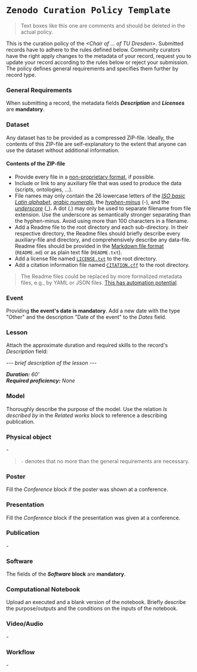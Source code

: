 # `Zenodo Curation Policy Template`

> Text boxes like this one are comments and should be deleted in the actual policy. 

This is the curation policy of the *\<Chair of ... of TU Dresden\>*. Submitted records have to adhere to the rules defined below. Community curators have the right apply changes to the metadata of your record, request you to update your record according to the rules below or reject your submission. The policy defines general requirements and specifies them further by record type.

### General Requirements

When submitting a record, the metadata fields __*Description*__ and __*Licenses*__ are **mandatory**.

### Dataset

Any dataset has to be provided as a compressed ZIP-file. Ideally, the contents of this ZIP-file are self-explanatory to the extent that anyone can use the dataset without additional information.

#### Contents of the ZIP-file

- Provide every file in a [non-proprietary format](https://lib.guides.umbc.edu/c.php?g=728911&p=5872066), if possible.
- Include or link to any auxiliary file that was used to produce the data (scripts, ontologies, ...).
- File names may only contain the 26 lowercase letters of the *[ISO basic Latin alphabet](https://www.wikidata.org/wiki/Q5974462)*, *[arabic numerals](https://www.wikidata.org/wiki/Q29961325)*, the *[hyphen-minus](https://www.wikidata.org/wiki/Q617884)* (-), and the *[underscore](https://www.wikidata.org/wiki/Q11199)* (_). A dot (.) may only be used to separate filename from file extension. Use the underscore as semantically stronger separating than the hyphen-minus. Avoid using more than 100 characters in a filename.
- Add a Readme file to the root directory and each sub-directory. In their respective directory, the Readme files should briefly describe every auxiliary-file and directory, and comprehensively describe any data-file. Readme files should be provided in the [Markdown file format](https://daringfireball.net/projects/markdown/basics) (`README.md`) or as plain text file (`README.txt`).
- Add a license file named [`LICENSE.txt`](https://creativecommons.org/2014/01/07/plaintext-versions-of-creative-commons-4-0-licenses/) to the root directory.
- Add a citation information file named [`CITATION.cff`](https://citation-file-format.github.io/) to the root directory.

> The Readme files could be replaced by more formalized metadata files, e.g., by YAML or JSON files. [This has automation potential](https://zenodo.org/records/10069113).

### Event

Providing **the event's date is mandatory**. Add a new date with the type "Other" and the description "Date of the event" to the *Dates* field.

### Lesson

Attach the approximate duration and required skills to the record's *Description* field:

*--- brief description of the lesson ---*

***Duration:** 60' <br>
**Required proficiency:** None*

### Model

Thoroughly describe the purpose of the model. Use the relation *Is described by* in the *Related works* block to reference a describing publication.

### Physical object

\-

> `-` denotes that no more than the general requirements are necessary.

### Poster

Fill the *Conference* block if the poster was shown at a conference.

### Presentation

Fill the *Conference* block if the presentation was given at a conference.

### Publication

\-

### Software

The fields of the __*Software* block__ are __mandatory__.

### Computational Notebook

Upload an executed and a blank version of the notebook. Briefly describe the purpose/outputs and the conditions on the inputs of the notebook. 

<!-- If published, reference the input (**) and output (*Related Works* ⇾ *Compiles*) data used by the executed notebook.  -->

### Video/Audio

\-

### Workflow

\-
